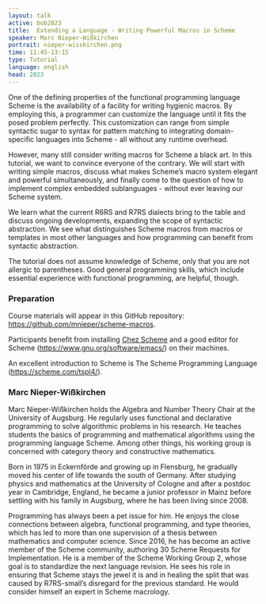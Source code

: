 ```yaml
---
layout: talk
active: bob2023
title:  Extending a Language - Writing Powerful Macros in Scheme
speaker: Marc Nieper-Wißkirchen
portrait: nieper-wisskirchen.png
time: 11:45-13:15
type: Tutorial
language: english
head: 2023
---
```


One of the defining properties of the functional programming language
Scheme is the availability of a facility for writing hygienic macros.
By employing this, a programmer can customize the language until it
fits the posed problem perfectly.  This customization can range from
simple syntactic sugar to syntax for pattern matching to integrating
domain-specific languages into Scheme - all without any runtime
overhead.

However, many still consider writing macros for Scheme a black art.
In this tutorial, we want to convince everyone of the contrary.  We
will start with writing simple macros, discuss what makes Scheme’s
macro system elegant and powerful simultaneously, and finally come to
the question of how to implement complex embedded sublanguages -
without ever leaving our Scheme system.

We learn what the current R6RS and R7RS dialects bring to the table
and discuss ongoing developments, expanding the scope of syntactic
abstraction.  We see what distinguishes Scheme macros from macros or
templates in most other languages and how programming can benefit from
syntactic abstraction.

The tutorial does not assume knowledge of Scheme, only that you are
not allergic to parentheses.  Good general programming skills, which
include essential experience with functional programming, are helpful,
though.


### Preparation

Course materials will appear in this GitHub repository: https://github.com/mnieper/scheme-macros.

Participants benefit from installing [Chez
Scheme](https://cisco.github.io/ChezScheme/) and a good editor for
Scheme (https://www.gnu.org/software/emacs/) on their machines.

An excellent introduction to Scheme is The Scheme Programming Language (https://scheme.com/tspl4/).

### Marc Nieper-Wißkirchen

Marc Nieper-Wißkirchen holds the Algebra and Number Theory Chair at
the University of Augsburg. He regularly uses functional and
declarative programming to solve algorithmic problems in his
research. He teaches students the basics of programming and
mathematical algorithms using the programming language Scheme. Among
other things, his working group is concerned with category theory and
constructive mathematics.

Born in 1975 in Eckernförde and growing up in Flensburg, he gradually
moved his center of life towards the south of Germany. After studying
physics and mathematics at the University of Cologne and after a
postdoc year in Cambridge, England, he became a junior professor in
Mainz before settling with his family in Augsburg, where he has been
living since 2008.

Programming has always been a pet issue for him. He enjoys the close
connections between algebra, functional programming, and type
theories, which has led to more than one supervision of a thesis
between mathematics and computer science. Since 2016, he has become an
active member of the Scheme community, authoring 30 Scheme Requests
for Implementation. He is a member of the Scheme Working Group 2,
whose goal is to standardize the next language revision. He sees his
role in ensuring that Scheme stays the jewel it is and in healing the
split that was caused by R7RS-small’s disregard for the previous
standard. He would consider himself an expert in Scheme macrology.